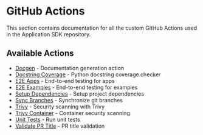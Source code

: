 # GitHub Actions

This section contains documentation for all the custom GitHub Actions used in the Application SDK repository.

## Available Actions

- [Docgen](./docgen.md) - Documentation generation action
- [Docstring Coverage](./docstring-coverage.md) - Python docstring coverage checker
- [E2E Apps](./e2e-apps.md) - End-to-end testing for apps
- [E2E Examples](./e2e-examples.md) - End-to-end testing for examples
- [Setup Dependencies](./setup-deps.md) - Setup project dependencies
- [Sync Branches](./sync-branches.md) - Synchronize git branches
- [Trivy](./trivy.md) - Security scanning with Trivy
- [Trivy Container](./trivy-container.md) - Container security scanning
- [Unit Tests](./unit-tests.md) - Run unit tests
- [Validate PR Title](./validate-pr-title.md) - PR title validation